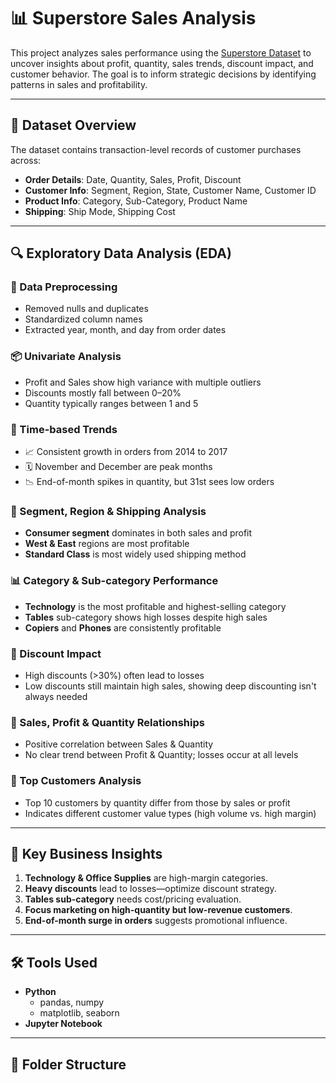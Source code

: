 # 📊 Superstore Sales Analysis

This project analyzes sales performance using the [Superstore Dataset](https://www.kaggle.com/datasets/vivek468/superstore-dataset-final) to uncover insights about profit, quantity, sales trends, discount impact, and customer behavior. The goal is to inform strategic decisions by identifying patterns in sales and profitability.

---

## 📁 Dataset Overview

The dataset contains transaction-level records of customer purchases across:
- **Order Details**: Date, Quantity, Sales, Profit, Discount
- **Customer Info**: Segment, Region, State, Customer Name, Customer ID
- **Product Info**: Category, Sub-Category, Product Name
- **Shipping**: Ship Mode, Shipping Cost

---

## 🔍 Exploratory Data Analysis (EDA)

### 🧹 Data Preprocessing
- Removed nulls and duplicates
- Standardized column names
- Extracted year, month, and day from order dates

### 📦 Univariate Analysis
- Profit and Sales show high variance with multiple outliers
- Discounts mostly fall between 0–20%
- Quantity typically ranges between 1 and 5

### 📆 Time-based Trends
- 📈 Consistent growth in orders from 2014 to 2017
- 🗓️ November and December are peak months
- 📉 End-of-month spikes in quantity, but 31st sees low orders

### 👥 Segment, Region & Shipping Analysis
- **Consumer segment** dominates in both sales and profit
- **West & East** regions are most profitable
- **Standard Class** is most widely used shipping method

### 📊 Category & Sub-category Performance
- **Technology** is the most profitable and highest-selling category
- **Tables** sub-category shows high losses despite high sales
- **Copiers** and **Phones** are consistently profitable

### 🧾 Discount Impact
- High discounts (>30%) often lead to losses
- Low discounts still maintain high sales, showing deep discounting isn't always needed

### 🔁 Sales, Profit & Quantity Relationships
- Positive correlation between Sales & Quantity
- No clear trend between Profit & Quantity; losses occur at all levels

### 👤 Top Customers Analysis
- Top 10 customers by quantity differ from those by sales or profit
- Indicates different customer value types (high volume vs. high margin)

---

## 📌 Key Business Insights

1. **Technology & Office Supplies** are high-margin categories.
2. **Heavy discounts** lead to losses—optimize discount strategy.
3. **Tables sub-category** needs cost/pricing evaluation.
4. **Focus marketing on high-quantity but low-revenue customers**.
5. **End-of-month surge in orders** suggests promotional influence.

---

## 🛠️ Tools Used

- **Python**
  - pandas, numpy
  - matplotlib, seaborn
- **Jupyter Notebook**

---

## 📁 Folder Structure


